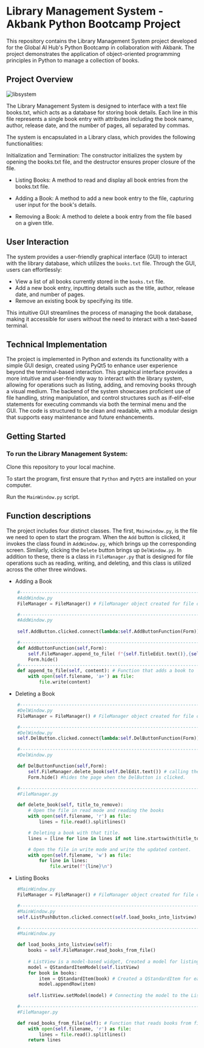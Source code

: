 
# Library Management System - Akbank Python Bootcamp Project

This repository contains the Library Management System project developed for the Global AI Hub's Python Bootcamp in collaboration with Akbank. The project demonstrates the application of object-oriented programming principles in Python to manage a collection of books.

## Project Overview
![libsystem](https://github.com/gokselaktas/LibraryManagementSystem/assets/33264492/cd9d3953-a028-4e0b-a024-7517b368c7d9)

The Library Management System is designed to interface with a text file books.txt, which acts as a database for storing book details. Each line in this file represents a single book entry with attributes including the book name, author, release date, and the number of pages, all separated by commas.

The system is encapsulated in a Library class, which provides the following functionalities:

Initialization and Termination: The constructor initializes the system by opening the books.txt file, and the destructor ensures proper closure of the file.

 - Listing Books: A method to read and display all book entries from the books.txt file.

 - Adding a Book: A method to add a new book entry to the file,    capturing user input for the book's details.

 - Removing a Book: A method to delete a book entry from the file based on a given title.

## User Interaction

The system provides a user-friendly graphical interface (GUI) to interact with the library database, which utilizes the `books.txt` file. Through the GUI, users can effortlessly:

- View a list of all books currently stored in the `books.txt` file.
- Add a new book entry, inputting details such as the title, author, release date, and number of pages.
- Remove an existing book by specifying its title.

This intuitive GUI streamlines the process of managing the book database, making it accessible for users without the need to interact with a text-based terminal.


## Technical Implementation

The project is implemented in Python and extends its functionality with a simple GUI design, created using PyQt5 to enhance user experience beyond the terminal-based interaction. This graphical interface provides a more intuitive and user-friendly way to interact with the library system, allowing for operations such as listing, adding, and removing books through a visual medium. The backend of the system showcases proficient use of file handling, string manipulation, and control structures such as if-elif-else statements for executing commands via both the terminal menu and the GUI. The code is structured to be clean and readable, with a modular design that supports easy maintenance and future enhancements.



## Getting Started

### To run the Library Management System:

Clone this repository to your local machine.

To start the program, first ensure that `Python` and `PyQt5` are installed on your computer.

Run the `MainWindow.py` script. 


## Function descriptions

The project includes four distinct classes. The first, `Mainwindow.py`, is the file we need to open to start the program. When the `Add` button is clicked, it invokes the class found in `AddWindow.py`, which brings up the corresponding screen. Similarly, clicking the `Delete` button brings up `DelWindow.py`. In addition to these, there is a class in `FileManager.py` that is designed for file operations such as reading, writing, and deleting, and this class is utilized across the other three windows.
- Adding a Book
```python
    #-------------------------------------------------------------------
    #AddWindow.py
    FileManager = FileManager() # FileManager object created for file operations

    #-------------------------------------------------------------------
    #AddWindow.py
    
    self.AddButton.clicked.connect(lambda:self.AddButtonFunction(Form)) # when the AddButton clicked

    #-------------------------------------------------------------------
    def AddButtonFunction(self,Form):
        self.FileManager.append_to_file( f"{self.TitleEdit.text()},{self.AuthorEdit.text()},{self.YearEdit.text()},{self.PageEdit.text()}\n") # calling the append_to_file method
        Form.hide()
    #-------------------------------------------------------------------
    def append_to_file(self, content): # Function that adds a book to 'Books.txt'
        with open(self.filename, 'a+') as file:
            file.write(content)
```

- Deleting a Book
```python
    #-------------------------------------------------------------------
    #DelWindow.py
    FileManager = FileManager() # FileManager object created for file operations

    #-------------------------------------------------------------------
    #DelWindow.py
    self.DelButton.clicked.connect(lambda:self.DelButtonFunction(Form)) # when the DelButton clicked

    #-------------------------------------------------------------------
    #DelWindow.py

    def DelButtonFunction(self,Form):
        self.FileManager.delete_book(self.DelEdit.text()) # calling the delete_book method
        Form.hide() #hides the page when the DelButton is clicked.

    #-------------------------------------------------------------------
    #FileManager.py

    def delete_book(self, title_to_remove):
        # Open the file in read mode and reading the books
        with open(self.filename, 'r') as file:
            lines = file.read().splitlines()

        # Deleting a book with that title.
        lines = [line for line in lines if not line.startswith(title_to_remove)]

        # Open the file in write mode and write the updated content.
        with open(self.filename, 'w') as file:
            for line in lines:
                file.write(f"{line}\n")
```

- Listing Books
```python
    #MainWindow.py
    FileManager = FileManager() # FileManager object created for file operation

    #-------------------------------------------------------------------
    #MainWindow.py
    self.ListPushButton.clicked.connect(self.load_books_into_listview)

    #-------------------------------------------------------------------
    #MainWindow.py

    def load_books_into_listview(self):
        books = self.FileManager.read_books_from_file()
        
        # ListView is a model-based widget, Created a model for listing books
        model = QStandardItemModel(self.listView)
        for book in books:
            item = QStandardItem(book) # Created a QStandardItem for each book and added it to model
            model.appendRow(item)
        
        self.listView.setModel(model) # Connecting the model to the ListView

    #-------------------------------------------------------------------
    #FileManager.py

    def read_books_from_file(self): # Function that reads books from file
        with open(self.filename, 'r') as file:
            lines = file.read().splitlines()
        return lines

```
